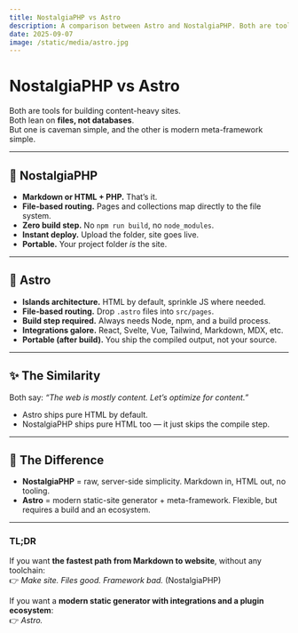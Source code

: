 ```yaml
---
title: NostalgiaPHP vs Astro
description: A comparison between Astro and NostalgiaPHP. Both are tools for building content-heavy sites.
date: 2025-09-07
image: /static/media/astro.jpg
---
```


# NostalgiaPHP vs Astro

Both are tools for building content-heavy sites.  
Both lean on **files, not databases**.  
But one is caveman simple, and the other is modern meta-framework simple.

---

## 🐘 NostalgiaPHP
- **Markdown or HTML + PHP.** That’s it.  
- **File-based routing.** Pages and collections map directly to the file system.  
- **Zero build step.** No `npm run build`, no `node_modules`.  
- **Instant deploy.** Upload the folder, site goes live.  
- **Portable.** Your project folder *is* the site.  

---

## 🚀 Astro
- **Islands architecture.** HTML by default, sprinkle JS where needed.  
- **File-based routing.** Drop `.astro` files into `src/pages`.  
- **Build step required.** Always needs Node, npm, and a build process.  
- **Integrations galore.** React, Svelte, Vue, Tailwind, Markdown, MDX, etc.  
- **Portable (after build).** You ship the compiled output, not your source.  

---

## ✨ The Similarity
Both say: *“The web is mostly content. Let’s optimize for content.”*  
- Astro ships pure HTML by default.  
- NostalgiaPHP ships pure HTML too — it just skips the compile step.  

---

## 🚀 The Difference
- **NostalgiaPHP** = raw, server-side simplicity. Markdown in, HTML out, no tooling.  
- **Astro** = modern static-site generator + meta-framework. Flexible, but requires a build and an ecosystem.  

---

### TL;DR
If you want **the fastest path from Markdown to website**, without any toolchain:  
👉 *Make site. Files good. Framework bad.* (NostalgiaPHP)  

If you want a **modern static generator with integrations and a plugin ecosystem**:  
👉 *Astro.*  